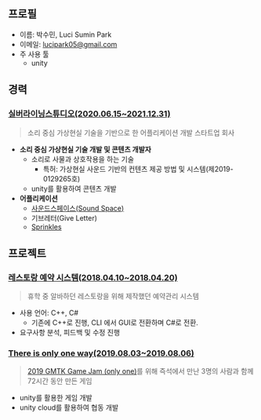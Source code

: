 ## 프로필
- 이름: 박수민, Luci Sumin Park
- 이메일: lucipark05@gmail.com
- 주 사용 툴
  - unity
  
## 경력
### [실버라이닝스튜디오(2020.06.15~2021.12.31)](https://silverliningstudio.tistory.com)
>소리 중심 가상현실 기술을 기반으로 한 어플리케이션 개발 스타트업 회사
- **소리 중심 가상현실 기술 개발 및 콘텐츠 개발자**
  - 소리로 사물과 상호작용을 하는 기술
      - 특허: 가상현실 사운드 기반의 컨텐츠 제공 방법 및 시스템(제2019-0129265호)
   - unity를 활용하여 콘텐츠 개발
- **어플리케이션**
  - [사운드스페이스(Sound Space)](https://play.google.com/store/apps/details?id=mobvr.silverliningstudio.soundspace)
  - 기브레터(Give Letter)
  - [Sprinkles](https://play.google.com/store/apps/details?id=mobile.silverliningstudio.sprinkles)
   
## 프로젝트
### [레스토랑 예약 시스템(2018.04.10~2018.04.20)](https://github.com/Luci-Park/ReservationSystem)
> 휴학 중 알바하던 레스토랑을 위해 제작했던 예약관리 시스템
 - 사용 언어: C++, C#
    - 기존에 C++로 진행, CLI 에서 GUI로 전환하며 C#로 전환.
 - 요구사항 분석, 피드백 및 수정 진행
 
 ### [There is only one way(2019.08.03~2019.08.06)](https://github.com/Luci-Park/2018GMTKGameJam)
 > [2019 GMTK Game Jam (only one)](https://www.youtube.com/watch?v=o-WrQ77zUvA&t=3s)를 위해 즉석에서 만난 3명의 사람과 함께 72시간 동안 만든 게임
  - unity를 활용한 게임 개발
  - unity cloud를 활용하여 협동 개발
 
 
